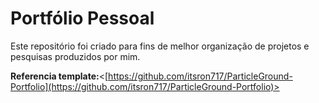 # Portfólio Pessoal

Este repositório  foi criado para fins de melhor organização de projetos e pesquisas produzidos por mim. 



 **Referencia template:**<[https://github.com/itsron717/ParticleGround-Portfolio](https://github.com/itsron717/ParticleGround-Portfolio)> 
